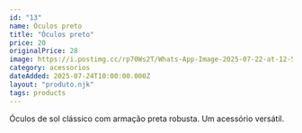 ```yaml
---
id: "13"
name: Óculos preto
title: "Óculos preto"
price: 20
originalPrice: 28
image: https://i.postimg.cc/rp70Ws2T/Whats-App-Image-2025-07-22-at-12-57-12.jpg
category: acessorios
dateAdded: 2025-07-24T10:00:00.000Z
layout: "produto.njk"
tags: products
---
```


Óculos de sol clássico com armação preta robusta. Um acessório versátil.